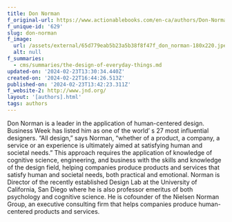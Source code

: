 ```yaml
---
title: Don Norman
f_original-url: https://www.actionablebooks.com/en-ca/authors/Don-Norman/
f_unique-id: '629'
slug: don-norman
f_image:
  url: /assets/external/65d779eab5b23a5b38f8f47f_don_norman-180x220.jpeg
  alt: null
f_summaries:
  - cms/summaries/the-design-of-everyday-things.md
updated-on: '2024-02-23T13:30:34.440Z'
created-on: '2024-02-22T16:44:26.513Z'
published-on: '2024-02-23T13:42:23.311Z'
f_website-2: http://www.jnd.org/
layout: '[authors].html'
tags: authors
---
```


Don Norman is a leader in the application of human-centered design. Business Week has listed him as one of the world’ s 27 most influential designers. “All design,” says Norman, “whether of a product, a company, a service or an experience is ultimately aimed at satisfying human and societal needs.” This approach requires the application of knowledge of cognitive science, engineering, and business with the skills and knowledge of the design field, helping companies produce products and services that satisfy human and societal needs, both practical and emotional. Norman is Director of the recently established Design Lab at the University of California, San Diego where he is also professor emeritus of both psychology and cognitive science. He is cofounder of the Nielsen Norman Group, an executive consulting firm that helps companies produce human-centered products and services.
